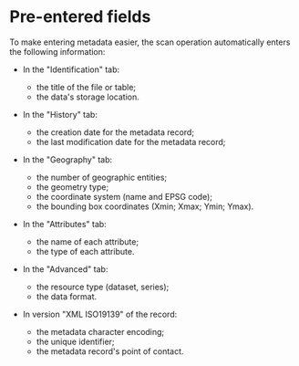 # Pre-entered fields

To make entering metadata easier, the scan operation automatically enters the following information:

* In the "Identification" tab:

    * the title of the file or table;
    * the data's storage location.

* In the "History" tab:

    * the creation date for the metadata record;
    * the last modification date for the metadata record;

* In the "Geography" tab:

    * the number of geographic entities;
    * the geometry type;
    * the coordinate system (name and EPSG code);
    * the bounding box coordinates (Xmin; Xmax; Ymin; Ymax).

* In the "Attributes" tab:

    * the name of each attribute;
    * the type of each attribute.

* In the "Advanced" tab:

    * the resource type (dataset, series);
    * the data format.

* In version "XML ISO19139" of the record:

    * the metadata character encoding;
    * the unique identifier;
    * the metadata record's point of contact.
